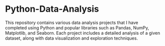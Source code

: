 # Python-Data-Analysis
This repository contains various data analysis projects that I have completed using Python and popular libraries such as Pandas, NumPy, Matplotlib, and Seaborn. Each project includes a detailed analysis of a given dataset, along with data visualization and exploration techniques. 
